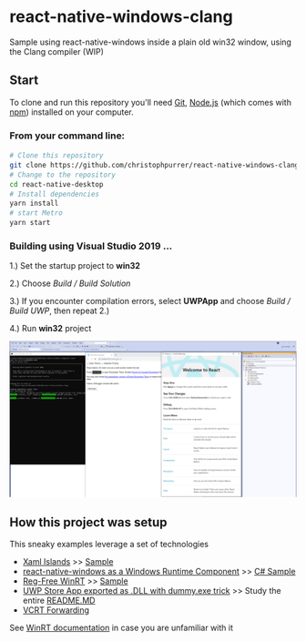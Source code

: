# react-native-windows-clang
Sample using react-native-windows inside a plain old win32 window, using the Clang compiler (WIP)

## Start

To clone and run this repository you'll need [Git](https://git-scm.com), [Node.js](https://nodejs.org/en/download/) (which comes with [npm](http://npmjs.com)) installed on your computer. 

### From your command line:

```bash
# Clone this repository
git clone https://github.com/christophpurrer/react-native-windows-clang.git
# Change to the repository
cd react-native-desktop
# Install dependencies
yarn install
# start Metro
yarn start
```
### Building using Visual Studio 2019 ...

1.) Set the startup project to **win32**

2.) Choose *Build / Build Solution*

3.) If you encounter compilation errors, select **UWPApp** and choose *Build / Build UWP*, then repeat 2.)

4.) Run **win32** project

![Running react-native-windows inside a win32 window](doc/react-native-windows-win32.png)

## How this project was setup
This sneaky examples leverage a set of technologies
- [Xaml Islands](https://docs.microsoft.com/en-us/windows/apps/desktop/modernize/using-the-xaml-hosting-api) >> [Sample](https://github.com/marb2000/XamlIslands/tree/master/1903_Samples/CppWinRT_Win32_SimpleApp/Win32DesktopApp)
- [react-native-windows as a Windows Runtime Component](https://techcommunity.microsoft.com/t5/windows-dev-appconsult/getting-started-with-react-native-for-windows/ba-p/912093) >> [C# Sample](https://github.com/microsoft/react-native-windows-samples/tree/master/samples/TodosFeed/TodosFeed/windows)
- [Reg-Free WinRT](https://blogs.windows.com/windowsdeveloper/2019/04/30/enhancing-non-packaged-desktop-apps-using-windows-runtime-components/) >> [Sample](https://github.com/Microsoft/RegFree_WinRT/tree/master/Cpp)
- [UWP Store App exported as .DLL with dummy.exe trick](https://github.com/marb2000/XamlIslands/tree/master/1903_Samples/CppWinRT_Win32_SingleIsland) >> Study the entire [README.MD](https://github.com/marb2000/XamlIslands/blob/master/1903_Samples/CppWinRT_Win32_SingleIsland/ReadMe.md)
- [VCRT Forwarding](https://www.nuget.org/packages/Microsoft.VCRTForwarders.140)

See [WinRT documentation](https://docs.microsoft.com/en-us/windows/uwp/cpp-and-winrt-apis/get-started) in case you are unfamiliar with it
